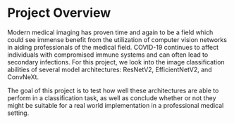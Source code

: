 # Project Overview
Modern medical imaging has proven time and again to be a field which could see immense benefit from the utilization of computer vision networks in aiding professionals of the medical field. COVID-19 continues to affect individuals with compromised immune systems and can often lead to secondary infections. For this project, we look into the image classification abilities of several model architectures: ResNetV2, EfficientNetV2, and ConvNeXt.

The goal of this project is to test how well these architectures are able to perform in a classification task, as well as conclude whether or not they might be suitable for a real world implementation in a professional medical setting.


